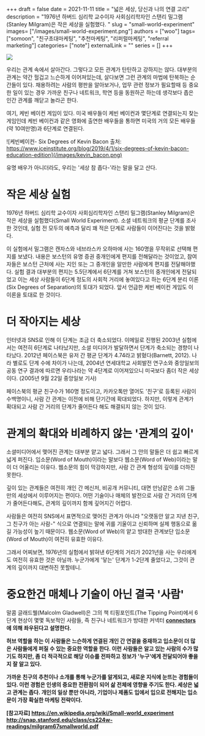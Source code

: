 +++ 
draft = false
date = 2021-11-11
title = "넓은 세상, 당신과 나의 연결 고리"
description = "1976년 하버드 심리학 교수이자 사회심리학자인 스탠리 밀그램(Stanley Milgram)은 작은 세상을 실험했다. "
slug = "small-world-experiment"
images= ["/images/small-world-experiment.png"]
authors = ["woo"]
tags= ["somoon", "친구초대마케팅", "추천마케팅", "리퍼럴마케팅", "referral marketing"]
categories= ["note"]
externalLink = ""
series = []
+++

![](/images/small-world-experiment.png)

우리는 관계 속에서 살아간다. 그렇다고 모든 관계가 탄탄하고 강하지는 않다. 대부분의 관계는 약간 헐겁고 느슨하게 이어져있는데, 살다보면 그런 관계의 마법에 탄복하는 순간들이 있다. 채용하려는 사람의 평판을 알아보거나, 업무 관련 정보가 필요할때 등 중요한 일이 있는 경우 가까운 친구나 네트워크, 학연 등을 동원하곤 하는데 생각보다 좁은 인간 관계를 깨닫고 놀라곤 한다. 

여기, 케빈 베이컨 게임이 있다. 미국 배우들이 케빈 베이컨과 몇단계로 연결되는지 찾는 게임인데 케빈 베이컨과 같은 영화에 출연한 배우들을 통하면 미국의 거의 모든 배우들(약 10여만명)과 6단계로 연결된다. 

![케빈베이컨- Six Degrees of Kevin Bacon 출처: https://www.iceinstitute.org/blog/2019/4/1/six-degrees-of-kevin-bacon-education-edition](/images/kevin_bacon.png)

유명 배우가 아니더라도, 우리는 '세상 참 좁다-'라는 말을 달고 산다.

# 작은 세상 실험
1976년 하버드 심리학 교수이자 사회심리학자인 스탠리 밀그램(Stanley Milgram)은 작은 세상을 실험했다(Small World Experiment). 소셜 네트워크의 평균 단계를 조사한 것인데, 실험 전 모두의 예측과 달리 꽤 적은 단계로 사람들이 이어진다는 것을 밝혔다. 

이 실험에서 밀그램은 캔자스와 네브라스카 오하마에 사는 160명을 무작위로 선택해 편지를 보냈다. 내용은 보스턴의 유명 증권 중개인에게 편지를 전해달라는 것이었고, 참여자들은 보스턴 근처에 사는 지인 또는 그 중개인을 알만한 사람에게 편지를 전달해야했다. 실험 결과 대부분의 편지는 5.5단계에서 6단계를 거쳐 보스턴의 중개인에게 전달되었고 이는 세상 사람들이 6단계 정도의 사회적 거리에 놓여있다고 하는 6단계 분리 이론(Six Degrees of Separation)의 토대가 되었다. 앞서 언급한 케빈 베이컨 게임도 이 이론을 토대로 한 것이다.

# 더 작아지는 세상
인터넷과 SNS로 인해 이 단계는 조금 더 축소되었다. 이메일로 진행된 2003년 실험에서는 여전히 6단계로 나타났지만, 소셜 미디어가 발달하면서 단계가 축소되는 경향이 나타났다. 2012년 페이스북은 유저 간 평균 단계가 4.74라고 밝혔다(Barnett, 2012). 나라 별로도 단계 수에 차이가 나는데, 2004년 연세대학교 사회발전 연구소와 중앙일보의 공동 연구 결과에 따르면 우리나라는 약 4단계로 이어져있으니 미국보다 좀더 작은 세상이다. (2005년 9월 22일 중앙일보 기사)

페이스북의 평균 친구수가 160명 정도이고, 카카오톡만 열어도 '친구'로 등록된 사람이 수백명이니, 사람 간 관계는 이전에 비해 단기간에 확대되었다. 하지만, 이렇게 관계가 확대되고 사람 간 거리의 단계가 줄어든다 해도 해결되지 않는 것이 있다. 

# 관계의 확대와 비례하지 않는 '관계의 깊이'
소셜미디어에서 맺어진 관계는 대부분 얕고 넓다. 그래서 그 안의 말들은 더 쉽고 빠르게 넓게 퍼진다. 입소문(Word of Mouth)이라는 말보다 웹소문(Word of Web)이라는 말이 더 어울리는 이유다. 웹소문의 힘이 막강하지만, 사람 간 관계 형성의 깊이를 더하진 못한다. 

깊이 있는 관계들은 여전히 개인 간 메신저, 비공개 커뮤니티, 대면 만남같은 소위 그들만의 세상에서 이루어지는 편이다. 어떤 기술이나 매체의 발전으로 사람 간 거리의 단계가 줄어든다해도, 관계의 깊이까지 함께 깊어지긴 어렵다. 

사람들은 여전히 SNS에서 표면적으로 맺어진 관계가 아니라 "오랫동안 알고 지낸 친구, 그 친구가 아는 사람-" 식으로 연결되는 말에 귀를 기울이고 신뢰하며 실제 행동으로 옮길 가능성이 높기 때문이다. 웹소문(Word of Web)의 얕고 방대한 관계보단 입소문(Word of Mouth)이 여전히 유효한 이유다.

그래서 어찌보면, 1976년의 실험에서 밝혀낸 6단계의 거리가 2021년을 사는 우리에게도 여전히 유효한 것은 아닐까. 누군가에게 '닿는' 단계가 1-2단계 줄었다고, 그것이 관계의 깊이까지 대변하진 못할테니. 

# 중요한건 매체나 기술이 아닌 결국 '사람'
말콤 글래드웰(Malcolm Gladwell)은 그의 책 티핑포인트(The Tipping Point)에서 6단계 현상이 몇몇 독보적인 사람들, 즉 친구나 네트워크가 방대한 커넥터 <a href="https://en.wikipedia.org/wiki/Connector_(social)"><strong>connectors</strong></a><strong>에 의해 좌우된다고 설명한다. 

허브 역할을 하는 이 사람들은 느슨하게 연결된 개인 간 연결을 중재하고 입소문이 더 많은 사람들에게 퍼질 수 있는 중요한 역할을 한다. 이런 사람들은 알고 있는 사람의 수가 많기도 하지만, 좀 더 적극적으로 해당 이슈를 전파하고 정보가 '누구'에게 전달되어야 좋을지 잘 알고 있다. 

가까운 친구의 추천이나 소개를 통해 누군가를 알게되고, 새로운 지식에 눈뜨는 경험들이 있다. 이런 경험은 인생의 중요한 전환점이 되어 삶 전체에 영향을 주기도 한다. 세상은 넓고 관계는 좁다. 개인의 일상 뿐만 아니라, 기업이나 제품도 입에서 입으로 전해지는 입소문이 가장 확실한 마케팅 전략이다. 

[참고자료]
<a href="https://en.wikipedia.org/wiki/Small-world_experiment">https://en.wikipedia.org/wiki/Small-world_experiment</a>
<a href="http://snap.stanford.edu/class/cs224w-readings/milgram67smallworld.pdf">http://snap.stanford.edu/class/cs224w-readings/milgram67smallworld.pdf</a>

<!-- </p><hr><p><a href="https://somoon.io" rel="noreferrer">소문(somoon)</a>은 리퍼럴 마케팅 솔루션으로 브랜드 성장을 돕습니다. 간단한 친구 초대 프로그램을 플러그인으로 설치하고 고객 획득과 관리를 시작하세요.</p><div class="kg-card kg-button-card kg-align-left"><a href="https://tally.so#tally-open=waex9Z&amp;tally-layout=modal&amp;tally-emoji-text=📩&amp;tally-emoji-animation=wave" class="kg-btn kg-btn-accent">문의 남기기</a></div> -->

<iframe
    data-tally-src="https://tally.so/embed/3jpLo9?hideTitle=1&transparentBackground=1&dynamicHeight=1"
    loading="lazy"
    width="100%"
    height="200"
    frameborder="0"
    marginheight="0"
    marginwidth="0"
    title="wooworks 메시지와 구독 신청"
  ></iframe>
  <script>
    var d = document,
      w = "https://tally.so/widgets/embed.js",
      v = function () {
        if (typeof Tally !== "undefined") Tally.loadEmbeds();
        else
          d.querySelectorAll("iframe[data-tally-src]:not([src])")
            .forEach(function (e) {
              e.src = e.dataset.tallySrc;
            });
      };
    if (typeof Tally !== "undefined") v();
    else if (d.querySelector('script[src="' + w + '"]') == null) {
      var s = d.createElement("script");
      s.src = w;
      s.onload = v;
      s.onerror = v;
      d.body.appendChild(s);
    }
  </script>